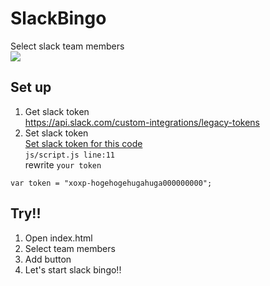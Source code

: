 # SlackBingo
 Select slack team members<br>
<img src="https://camo.qiitausercontent.com/31bb68efe83529f18f005ed729f5643d777d3a4b/68747470733a2f2f71696974612d696d6167652d73746f72652e73332e616d617a6f6e6177732e636f6d2f302f38313334312f37393164616632382d323662632d336164312d303563362d3965326234333164646565372e676966">

## Set up
1. Get slack token
  <br>https://api.slack.com/custom-integrations/legacy-tokens
2. Set slack token
<br>[Set slack token for this code](https://github.com/JinOketani/SlackBingo/blob/eb82cce2ac1663f94f7c03b256d663d9f764cd7f/js/script.js#L11)
<br>`js/script.js line:11`
<br>rewrite `your token` 
```
var token = "xoxp-hogehogehugahuga000000000";
```

## Try!!
1. Open index.html
2. Select team members
3. Add button
4. Let's start slack bingo!!
